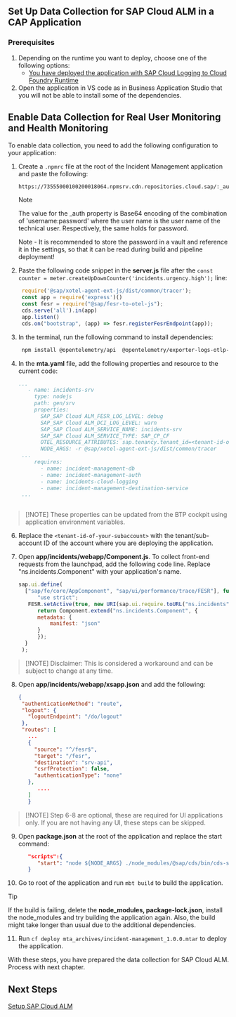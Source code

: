 ## Set Up Data Collection for SAP Cloud ALM in a CAP Application

### Prerequisites
1. Depending on the runtime you want to deploy, choose one of the following options:
   - [You have deployed the application with SAP Cloud Logging to Cloud Foundry Runtime](./4-deploy-to-cf.md)
   <!-- - [You have deployed application with SAP Cloud Logging to Kyma Runtime](./enablements-kyma.md) -->
2. Open the application in VS code as in Business Application Studio that you will not be able to install some of the dependencies.  

## Enable Data Collection for Real User Monitoring and Health Monitoring
To enable data collection, you need to add the following configuration to your application:
1. Create a `.npmrc` file at the root of the Incident Management application and paste the following: 
    ```sh
    https://73555000100200018064.npmsrv.cdn.repositories.cloud.sap/:_auth=<base64 encoded version of username:password>
    ```
   > [!NOTE] 
   >The value for the _auth property is Base64 encoding of the combination of 'username:password' where the user name is the user name of the technical user. Respectively, the same holds for password.
   >
   >Note - It is recommended to store the password in a vault and reference it in the settings, so that it can be read during build and pipeline deployment!
   >     



2. Paste the following code snippet in the **server.js** file after the `const counter = meter.createUpDownCounter('incidents.urgency.high');` line:
   ```js
    require('@sap/xotel-agent-ext-js/dist/common/tracer');
    const app = require('express')()
    const fesr = require("@sap/fesr-to-otel-js");
    cds.serve('all').in(app)
    app.listen()
    cds.on("bootstrap", (app) => fesr.registerFesrEndpoint(app));
   ```
4. In the terminal, run the following command to install dependencies:
   ```sh
    npm install @opentelemetry/api  @opentelemetry/exporter-logs-otlp-grpc @sap/fesr-to-otel-js @sap/xotel-agent-ext-js cf-nodejs-logging-support hdb
   ```
5. In the **mta.yaml** file, add the following properties and resource to the current code:
   ```yaml
   ...
      - name: incidents-srv
        type: nodejs
        path: gen/srv
        properties:
          SAP_SAP Cloud ALM_FESR_LOG_LEVEL: debug 
          SAP_SAP Cloud ALM_DCI_LOG_LEVEL: warn 
          SAP_SAP Cloud ALM_SERVICE_NAME: incidents-srv 
          SAP_SAP Cloud ALM_SERVICE_TYPE: SAP_CP_CF
          OTEL_RESOURCE_ATTRIBUTES: sap.tenancy.tenant_id=<tenant-id-of-your-subaccount> 
          NODE_ARGS: -r @sap/xotel-agent-ext-js/dist/common/tracer 
    ...
        requires:
          - name: incident-management-db
          - name: incident-management-auth
          - name: incidents-cloud-logging 
          - name: incident-management-destination-service 
    ...
  
   ```
>[!NOTE] These properties can be updated from the BTP cockpit using application environment variables. 

6. Replace the `<tenant-id-of-your-subaccount>` with the tenant/sub-account ID of the account where you are deploying the application. 


7. Open **app/incidents/webapp/Component.js**. To collect front-end requests from the launchpad, add the following code line. Replace "ns.incidents.Component" with your application's name.
   ```js
   sap.ui.define(
	 ["sap/fe/core/AppComponent", "sap/ui/performance/trace/FESR"], function(Component, FESR) {
	     "use strict";
	  FESR.setActive(true, new URI(sap.ui.require.toURL("ns.incidents")).path() + "/fesr");
	     return Component.extend("ns.incidents.Component", {
		 metadata: {
		     manifest: "json"
		 }
	     });
	 }
	);
   ```
>[!NOTE] Disclaimer: This is considered a workaround and can be subject to change at any time.   
   
8. Open **app/incidents/webapp/xsapp.json** and add the following:
   ```json
   {
    "authenticationMethod": "route",
    "logout": {
      "logoutEndpoint": "/do/logout"
    },
    "routes": [
      ...
      {
        "source": "^/fesr$", 
        "target": "/fesr", 
        "destination": "srv-api", 
        "csrfProtection": false, 
        "authenticationType": "none" 
      }, 
         ....
      ]
      }
   ```
>[!NOTE] Step 6-8 are optional, these are required for UI applications only. If you are not having any UI, these steps can be skipped. 
9. Open **package.json** at the root of the application and replace the start command:
      ```json
         "scripts":{
            "start": "node ${NODE_ARGS} ./node_modules/@sap/cds/bin/cds-serve",
         }
      ```
10. Go to root of the application and run `mbt build` to build the application. 
   > [!TIP]
   >If the build is failing, delete the **node_modules, package-lock.json**, install the node_modules and try building the application again.
   >Also, the build might take longer than usual due to the additional dependencies.

11. Run `cf deploy mta_archives/incident-management_1.0.0.mtar` to deploy the application. 
  

With these steps, you have prepared the data collection for SAP Cloud ALM. Process with next chapter. 

## Next Steps
[Setup SAP Cloud ALM](./configure-sap-cloud-alm.md)

